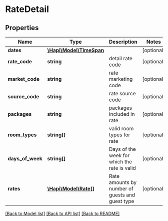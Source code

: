 # RateDetail

## Properties
Name | Type | Description | Notes
------------ | ------------- | ------------- | -------------
**dates** | [**\Hapi\Model\TimeSpan**](TimeSpan.md) |  | [optional] 
**rate_code** | **string** | detail rate code | [optional] 
**market_code** | **string** | rate marketing code | [optional] 
**source_code** | **string** | rate source code | [optional] 
**packages** | **string** | packages included in rate | [optional] 
**room_types** | **string[]** | valid room types for rate | [optional] 
**days_of_week** | **string[]** | Days of the week for which the rate is valid | [optional] 
**rates** | [**\Hapi\Model\Rate[]**](Rate.md) | Rate amounts by number of guests and guest type | [optional] 

[[Back to Model list]](../README.md#documentation-for-models) [[Back to API list]](../README.md#documentation-for-api-endpoints) [[Back to README]](../README.md)

